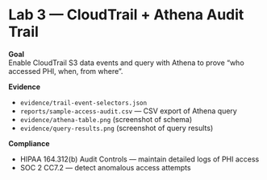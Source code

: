 # Lab 3 — CloudTrail + Athena Audit Trail

**Goal**  
Enable CloudTrail S3 data events and query with Athena to prove “who accessed PHI, when, from where”.

**Evidence**
- `evidence/trail-event-selectors.json`
- `reports/sample-access-audit.csv` — CSV export of Athena query
- `evidence/athena-table.png` (screenshot of schema)
- `evidence/query-results.png` (screenshot of query results)

**Compliance**
- HIPAA 164.312(b) Audit Controls — maintain detailed logs of PHI access  
- SOC 2 CC7.2 — detect anomalous access attempts

